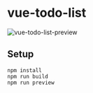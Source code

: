 # vue-todo-list

![vue-todo-list-preview](https://github.com/user-attachments/assets/f2705671-3d89-45b5-abd6-81ddd4e5ae11)

## Setup

```
npm install
npm run build
npm run preview
```
